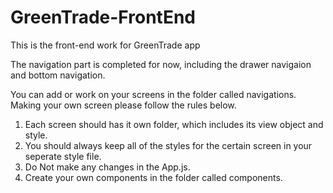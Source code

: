 # GreenTrade-FrontEnd
This is the front-end work for GreenTrade app 

The navigation part is completed for now, including the drawer navigaion and bottom navigation.

You can add or work on your screens in the folder called navigations. Making your own screen please follow the rules below.

1. Each screen should has it own folder, which includes its view object and style.
2. You should always keep all of the styles for the certain screen in your seperate style file.
3. Do Not make any changes in the App.js.
4. Create your own components in the folder called components.


